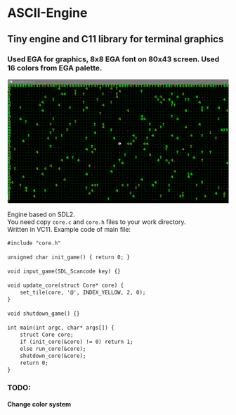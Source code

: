 # ASCII-Engine
## Tiny engine and C11 library for terminal graphics 
### Used EGA for graphics, 8x8 EGA font on 80x43 screen. Used 16 colors from EGA palette.
![screenshot](https://github.com/Ztry8/ASCII-Engine/blob/main/screenshots/1.PNG)

Engine based on SDL2.    
You need copy ```core.c``` and ```core.h``` files to your work directory.   
Written in VC11. Example code of main file:
```
#include "core.h"

unsigned char init_game() { return 0; }

void input_game(SDL_Scancode key) {}

void update_core(struct Core* core) {
	set_tile(core, '@', INDEX_YELLOW, 2, 0);
}

void shutdown_game() {}

int main(int argc, char* args[]) {
	struct Core core;
	if (init_core(&core) != 0) return 1;
	else run_core(&core);
	shutdown_core(&core);
	return 0;
}
```

### TODO:
#### Change color system

